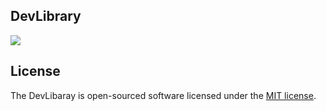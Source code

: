 ## DevLibrary
<a href="https://github.styleci.io/repos/169881394"><img src="https://github.styleci.io/repos/169881394/shield"></a>
</p>

## License

The DevLibaray is open-sourced software licensed under the [MIT license](https://opensource.org/licenses/MIT).
